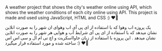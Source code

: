 A weather project that shows the city's weather online using API, which shows the weather conditions of each city online using API.
This project is made and used using JavaScript, HTML and CSS :) ❤️🙌



یک پروزه اب وهوا که با استفاده از ای پی آی اب وهوای ان شهر را به صورت انلاین نشان میدهد که با استفاده از ای پی آی شرایط آب و هوایی هر شهر را به صورت انلاین نشان میدهد .
این پروزه با استفاده از زبان جاوااسکریت و اچ تی ام ال و سی اس اس ساخته شده و مورد استفاده قرار میگیرد  :) ❤️🙌
